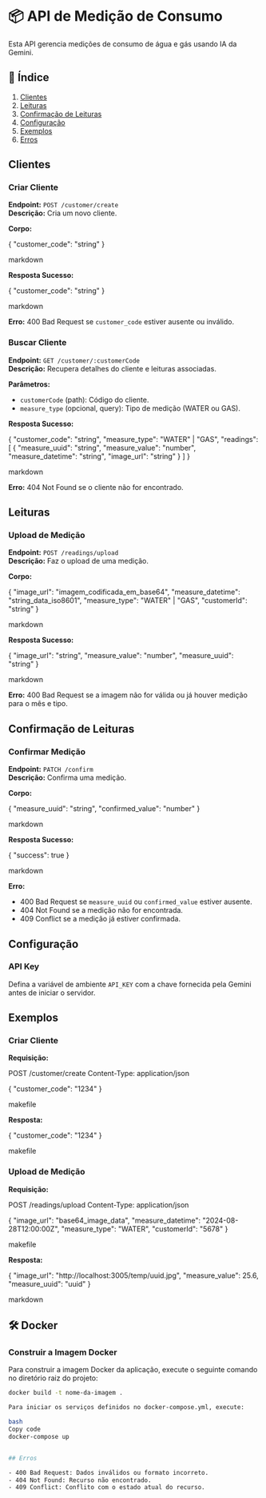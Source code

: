 # 📦 API de Medição de Consumo

Esta API gerencia medições de consumo de água e gás usando IA da Gemini.

## 📑 Índice

1. [Clientes](#clientes)
2. [Leituras](#leituras)
3. [Confirmação de Leituras](#confirmação-de-leituras)
4. [Configuração](#configuração)
5. [Exemplos](#exemplos)
6. [Erros](#erros)

## Clientes

### Criar Cliente

**Endpoint:** `POST /customer/create`  
**Descrição:** Cria um novo cliente.

**Corpo:**

{ "customer_code": "string" }

markdown

**Resposta Sucesso:**

{ "customer_code": "string" }

markdown

**Erro:** 400 Bad Request se `customer_code` estiver ausente ou inválido.

### Buscar Cliente

**Endpoint:** `GET /customer/:customerCode`  
**Descrição:** Recupera detalhes do cliente e leituras associadas.

**Parâmetros:**

- `customerCode` (path): Código do cliente.
- `measure_type` (opcional, query): Tipo de medição (WATER ou GAS).

**Resposta Sucesso:**

{ "customer_code": "string", "measure_type": "WATER" | "GAS", "readings": [ { "measure_uuid": "string", "measure_value": "number", "measure_datetime": "string", "image_url": "string" } ] }

markdown

**Erro:** 404 Not Found se o cliente não for encontrado.

## Leituras

### Upload de Medição

**Endpoint:** `POST /readings/upload`  
**Descrição:** Faz o upload de uma medição.

**Corpo:**

{ "image_url": "imagem_codificada_em_base64", "measure_datetime": "string_data_iso8601", "measure_type": "WATER" | "GAS", "customerId": "string" }

markdown

**Resposta Sucesso:**

{ "image_url": "string", "measure_value": "number", "measure_uuid": "string" }

markdown

**Erro:** 400 Bad Request se a imagem não for válida ou já houver medição para o mês e tipo.

## Confirmação de Leituras

### Confirmar Medição

**Endpoint:** `PATCH /confirm`  
**Descrição:** Confirma uma medição.

**Corpo:**

{ "measure_uuid": "string", "confirmed_value": "number" }

markdown

**Resposta Sucesso:**

{ "success": true }

markdown

**Erro:** 
- 400 Bad Request se `measure_uuid` ou `confirmed_value` estiver ausente.
- 404 Not Found se a medição não for encontrada.
- 409 Conflict se a medição já estiver confirmada.

## Configuração

### API Key

Defina a variável de ambiente `API_KEY` com a chave fornecida pela Gemini antes de iniciar o servidor.

## Exemplos

### Criar Cliente

**Requisição:**

POST /customer/create Content-Type: application/json

{ "customer_code": "1234" }

makefile

**Resposta:**

{ "customer_code": "1234" }

makefile

### Upload de Medição

**Requisição:**

POST /readings/upload Content-Type: application/json

{ "image_url": "base64_image_data", "measure_datetime": "2024-08-28T12:00:00Z", "measure_type": "WATER", "customerId": "5678" }

makefile

**Resposta:**

{ "image_url": "http://localhost:3005/temp/uuid.jpg", "measure_value": 25.6, "measure_uuid": "uuid" }

markdown

## 🛠️ Docker

### Construir a Imagem Docker

Para construir a imagem Docker da aplicação, execute o seguinte comando no diretório raiz do projeto:

```bash
docker build -t nome-da-imagem .

Para iniciar os serviços definidos no docker-compose.yml, execute:

bash
Copy code
docker-compose up


## Erros

- 400 Bad Request: Dados inválidos ou formato incorreto.
- 404 Not Found: Recurso não encontrado.
- 409 Conflict: Conflito com o estado atual do recurso.